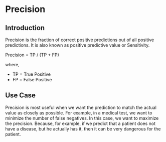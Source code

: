 # Precision

## Introduction

Precision is the fraction of correct positive predictions out of all positive predictions. It is also known as positive predictive value or Sensitivity.

Precision = TP / (TP + FP)

where,

- TP = True Positive
- FP = False Positive

## Use Case

Precision is most useful when we want the prediction to match the actual value as closely as possible. For example, in a medical test, we want to minimize the number of false negatives. In this case, we want to maximize the precision. Because, for example, if we predict that a patient does not have a disease, but he actually has it, then it can be very dangerous for the patient.
